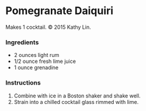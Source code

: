# Pomegranate Daiquiri

Makes 1 cocktail. &copy; 2015 Kathy Lin.

### Ingredients

- 2 ounces light rum
- 1/2 ounce fresh lime juice
- 1 ounce grenadine

### Instructions

1. Combine with ice in a Boston shaker and shake well.
2. Strain into a chilled cocktail glass rimmed with lime.
